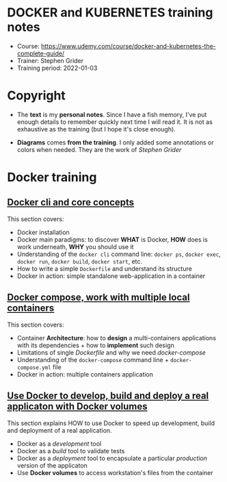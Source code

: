 DOCKER and KUBERNETES training notes
==============

* Course: https://www.udemy.com/course/docker-and-kubernetes-the-complete-guide/
* Trainer: Stephen Grider
* Training period: 2022-01-03

# Copyright

* The **text** is my **personal notes**. Since I have a fish memory, I've put enough details to remember quickly next time I will read it. It is not as exhaustive as the training (but I hope it's close enough). 

* **Diagrams** comes **from the training**. I only added some annotations or colors when needed. They are the work of _Stephen Grider_


# Docker training

## [Docker cli and core concepts](./1.Docker_core_concepts.md)

This section covers:
* Docker installation
* Docker main paradigms: to discover **WHAT** is Docker, **HOW** does is work underneath, **WHY** you should use it
* Understanding of the `docker cli` command line: `docker ps`, `docker exec`, `docker run`, `docker build`, `docker start`, etc.
* How to write a simple `Dockerfile` and understand its structure
* Docker in action: simple standalone web-application in a container


## [Docker compose, work with multiple local containers](2.Docker_compose.md)

This section covers:
* Container **Architecture**: how to **design** a multi-containers applications with its dependencies + how to **implement** such design
* Limitations of single _Dockerfile_ and why we need _docker-compose_
* Understanding of the `docker-compose` command line + `docker-compose.yml` file
* Docker in action: multiple containers application


## [Use Docker to develop, build and deploy a real applicaton with Docker volumes](3.Docker_workflow_and_volumes.md)

This section explains HOW to use Docker to speed up development, build and deployment of a real application. 
* Docker as a _development_ tool
* Docker as a _build_ tool to validate tests
* Docker as a _deployment_ tool to encapsulate a particular _production_ version of the applicaton
* Use **Docker volumes** to access workstation's files from the container